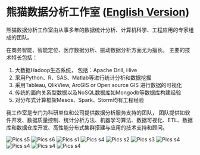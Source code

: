 熊猫数据分析工作室 ([English Version](README_en.md))
=================

熊猫数据分析工作室由从事多年的数据统计分析、计算机科学、工程应用的专家组成的团队。

在商务智能、智能定位、医疗数据分析、振动数据分析方面尤为擅长。
主要的技术特长包括：

1. 大数据Hadoop生态系统， 包括：Apache Drill, Hive
2. 采用Python、R、SAS、Matlab等进行统计分析和数据挖掘
3. 采用Tableau, QlikView, ArcGIS or Open source GIS 进行数据的可视化
4. 传统的面向关系型数据以及NoSQL数据库如Mongodb等数据库构建经验
5. 对分布式计算框架Mesos、Spark、Storm均有工程经验

我工作室是专门为科研单位和公司提供数据分析服务支持的团队， 团队提供如软件开发、数据质量控制、统计分析方法、机器学习算法、数据可视化、ETL、数据库和数据仓库开发、高性能分布式集群搭建与应用的技术支持和顾问。



![Pics s5](pic/transim.png "transim")
![Pics s6](pic/bi-flow.png "bi-flow")
![Pics s1](pic/p1.jpg "p1")
![Pics s4](pic/t2.png "s3")
![Pics s2](pic/CA1.png "ca1")
![Pics s3](pic/CA2.png "ca2")
![Pics s4](pic/s3.png "s3")
![Pics s4](pic/tt.png "s3")
![Pics s4](pic/pp1.png "s3")
![Pics s4](pic/rr1.png "s3")

